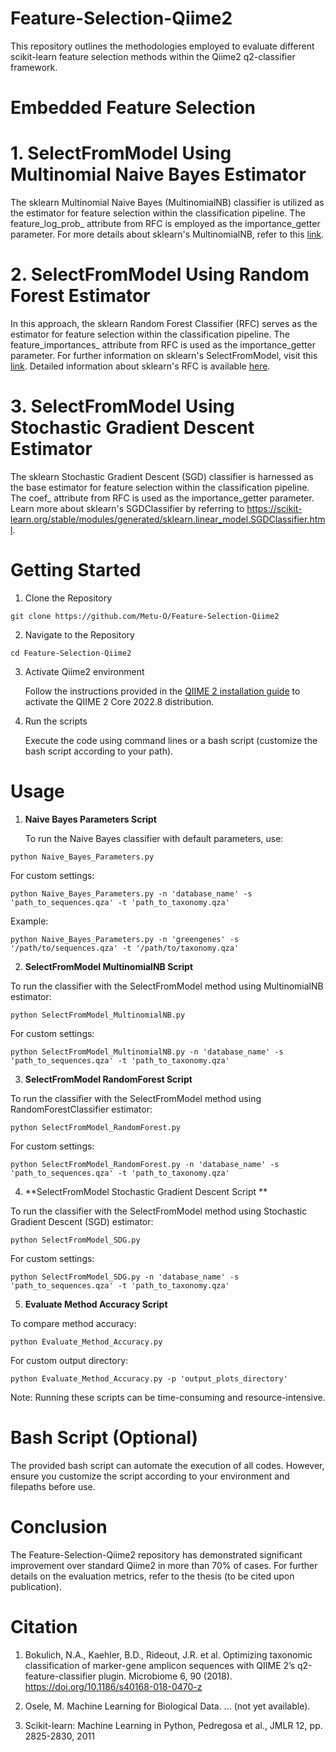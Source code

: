# Feature-Selection-Qiime2

This repository outlines the methodologies employed to evaluate different scikit-learn feature selection methods within the Qiime2 q2-classifier framework.

# Embedded Feature Selection

# 1. SelectFromModel Using Multinomial Naive Bayes Estimator

The sklearn Multinomial Naive Bayes (MultinomialNB) classifier is utilized as the estimator for feature selection within the classification pipeline. The feature_log_prob_ attribute from RFC is employed as the importance_getter parameter. For more details about sklearn's MultinomialNB, refer to this [link](https://scikit-learn.org/stable/modules/generated/sklearn.naive_bayes.MultinomialNB.html).

# 2. SelectFromModel Using Random Forest Estimator

In this approach, the sklearn Random Forest Classifier (RFC) serves as the estimator for feature selection within the classification pipeline. The feature_importances_ attribute from RFC is used as the importance_getter parameter. For further information on sklearn's SelectFromModel, visit this [link](https://scikit-learn.org/stable/modules/generated/sklearn.feature_selection.SelectFromModel.html). Detailed information about sklearn's RFC is available [here](https://scikit-learn.org/stable/modules/generated/sklearn.ensemble.RandomForestClassifier.html). 

# 3. SelectFromModel Using Stochastic Gradient Descent Estimator

The sklearn Stochastic Gradient Descent (SGD) classifier is harnessed as the base estimator for feature selection within the classification pipeline. The coef_ attribute from RFC is used as the importance_getter parameter. Learn more about sklearn's SGDClassifier by referring to https://scikit-learn.org/stable/modules/generated/sklearn.linear_model.SGDClassifier.html.  

# Getting Started 

1. Clone the Repository

  ```
  git clone https://github.com/Metu-O/Feature-Selection-Qiime2
  ```
  
2. Navigate to the Repository

  ```
  cd Feature-Selection-Qiime2
  ```

3. Activate Qiime2 environment
   
   Follow the instructions provided in the [QIIME 2 installation guide](https://docs.qiime2.org/2022.8/install/) to activate the QIIME 2 Core 2022.8 distribution.

4. Run the scripts

   Execute the code using command lines or a bash script (customize the bash script according to your path). 

# Usage

1. **Naive Bayes Parameters Script**
  
   To run the Naive Bayes classifier with default parameters, use:
   
```
python Naive_Bayes_Parameters.py
```

  For custom settings:
  
```
python Naive_Bayes_Parameters.py -n 'database_name' -s 'path_to_sequences.qza' -t 'path_to_taxonomy.qza'
```

  Example: 
  
```
python Naive_Bayes_Parameters.py -n 'greengenes' -s '/path/to/sequences.qza' -t '/path/to/taxonomy.qza'
```

2. **SelectFromModel MultinomialNB Script**

  To run the classifier with the SelectFromModel method using MultinomialNB estimator:
  
```
python SelectFromModel_MultinomialNB.py
```

  For custom settings:
  
```
python SelectFromModel_MultinomialNB.py -n 'database_name' -s 'path_to_sequences.qza' -t 'path_to_taxonomy.qza'
```

3. **SelectFromModel RandomForest Script**

  To run the classifier with the SelectFromModel method using RandomForestClassifier estimator:
  
```
python SelectFromModel_RandomForest.py
```

  For custom settings:
  
```
python SelectFromModel_RandomForest.py -n 'database_name' -s 'path_to_sequences.qza' -t 'path_to_taxonomy.qza'
```

4. **SelectFromModel Stochastic Gradient Descent Script
**

  To run the classifier with the SelectFromModel method using Stochastic Gradient Descent (SGD) estimator:
  
```
python SelectFromModel_SDG.py
```

  For custom settings:
  
```
python SelectFromModel_SDG.py -n 'database_name' -s 'path_to_sequences.qza' -t 'path_to_taxonomy.qza'
```

5. **Evaluate Method Accuracy Script**

  To compare method accuracy:
  
```
python Evaluate_Method_Accuracy.py
```

For custom output directory:

```
python Evaluate_Method_Accuracy.py -p 'output_plots_directory'
```

Note: Running these scripts can be time-consuming and resource-intensive.

# Bash Script (Optional)

The provided bash script can automate the execution of all codes. However, ensure you customize the script according to your environment and filepaths before use.

# Conclusion

The Feature-Selection-Qiime2 repository has demonstrated significant improvement over standard Qiime2 in more than 70% of cases. For further details on the evaluation metrics, refer to the thesis (to be cited upon publication). 

# Citation

1. Bokulich, N.A., Kaehler, B.D., Rideout, J.R. et al. Optimizing taxonomic classification of marker-gene amplicon sequences with QIIME 2’s q2-feature-classifier plugin. Microbiome 6, 90 (2018). https://doi.org/10.1186/s40168-018-0470-z

2. Osele, M. Machine Learning for Biological Data. ... (not yet available). 

3. Scikit-learn: Machine Learning in Python, Pedregosa et al., JMLR 12, pp. 2825-2830, 2011
